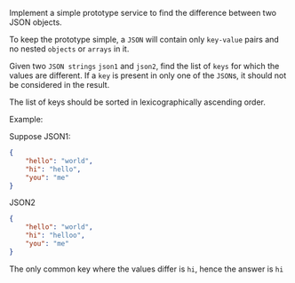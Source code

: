 Implement a simple prototype service to find the difference between two JSON objects.

To keep the prototype simple, a `JSON` will contain only `key-value` pairs and no nested `objects` or `arrays` in it.

Given two `JSON strings` `json1` and `json2`, find the list of `keys` for which the values are different. If a `key` is present in only one of the `JSON`s, it should not be considered in the result. 

The list of keys should be sorted in lexicographically ascending order.

Example:

Suppose JSON1:
````json
{
    "hello": "world",
    "hi": "hello",
    "you": "me"
}
````
    

JSON2

````json
{
    "hello": "world",
    "hi": "helloo",
    "you": "me"
}
````

The only common key where the values differ is `hi`, hence the answer is `hi`

